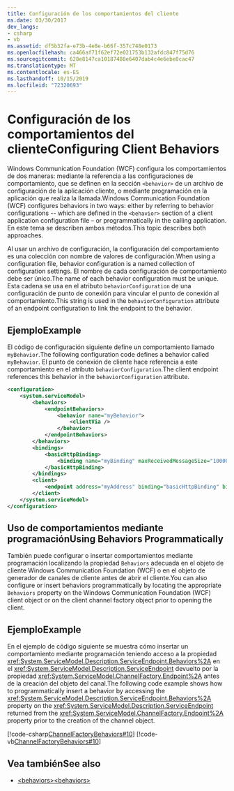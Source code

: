 ```yaml
---
title: Configuración de los comportamientos del cliente
ms.date: 03/30/2017
dev_langs:
- csharp
- vb
ms.assetid: df5b32fa-e73b-4e8e-b66f-357c748e0173
ms.openlocfilehash: ca466af71f62ef72e021753b132afdc847f75d76
ms.sourcegitcommit: 628e8147ca10187488e6407dab4c4e6ebe0cac47
ms.translationtype: MT
ms.contentlocale: es-ES
ms.lasthandoff: 10/15/2019
ms.locfileid: "72320693"
---
```

# <a name="configuring-client-behaviors"></a><span data-ttu-id="11cf4-102">Configuración de los comportamientos del cliente</span><span class="sxs-lookup"><span data-stu-id="11cf4-102">Configuring Client Behaviors</span></span>
<span data-ttu-id="11cf4-103">Windows Communication Foundation (WCF) configura los comportamientos de dos maneras: mediante la referencia a las configuraciones de comportamiento, que se definen en la sección `<behavior>` de un archivo de configuración de la aplicación cliente, o mediante programación en la aplicación que realiza la llamada.</span><span class="sxs-lookup"><span data-stu-id="11cf4-103">Windows Communication Foundation (WCF) configures behaviors in two ways: either by referring to behavior configurations -- which are defined in the `<behavior>` section of a client application configuration file – or programmatically in the calling application.</span></span> <span data-ttu-id="11cf4-104">En este tema se describen ambos métodos.</span><span class="sxs-lookup"><span data-stu-id="11cf4-104">This topic describes both approaches.</span></span>  
  
 <span data-ttu-id="11cf4-105">Al usar un archivo de configuración, la configuración del comportamiento es una colección con nombre de valores de configuración.</span><span class="sxs-lookup"><span data-stu-id="11cf4-105">When using a configuration file, behavior configuration is a named collection of configuration settings.</span></span> <span data-ttu-id="11cf4-106">El nombre de cada configuración de comportamiento debe ser único.</span><span class="sxs-lookup"><span data-stu-id="11cf4-106">The name of each behavior configuration must be unique.</span></span> <span data-ttu-id="11cf4-107">Esta cadena se usa en el atributo `behaviorConfiguration` de una configuración de punto de conexión para vincular el punto de conexión al comportamiento.</span><span class="sxs-lookup"><span data-stu-id="11cf4-107">This string is used in the `behaviorConfiguration` attribute of an endpoint configuration to link the endpoint to the behavior.</span></span>  
  
## <a name="example"></a><span data-ttu-id="11cf4-108">Ejemplo</span><span class="sxs-lookup"><span data-stu-id="11cf4-108">Example</span></span>  
 <span data-ttu-id="11cf4-109">El código de configuración siguiente define un comportamiento llamado `myBehavior`.</span><span class="sxs-lookup"><span data-stu-id="11cf4-109">The following configuration code defines a behavior called `myBehavior`.</span></span> <span data-ttu-id="11cf4-110">El punto de conexión de cliente hace referencia a este comportamiento en el atributo `behaviorConfiguration`.</span><span class="sxs-lookup"><span data-stu-id="11cf4-110">The client endpoint references this behavior in the `behaviorConfiguration` attribute.</span></span>  
  
```xml  
<configuration>  
    <system.serviceModel>  
        <behaviors>  
            <endpointBehaviors>  
                <behavior name="myBehavior">  
                    <clientVia />  
                </behavior>  
            </endpointBehaviors>  
        </behaviors>  
        <bindings>  
            <basicHttpBinding>  
                <binding name="myBinding" maxReceivedMessageSize="10000" />  
            </basicHttpBinding>  
        </bindings>  
        <client>  
            <endpoint address="myAddress" binding="basicHttpBinding" bindingConfiguration="myBinding" behaviorConfiguration="myBehavior" contract="myContract" />  
        </client>  
    </system.serviceModel>  
</configuration>  
```  
  
## <a name="using-behaviors-programmatically"></a><span data-ttu-id="11cf4-111">Uso de comportamientos mediante programación</span><span class="sxs-lookup"><span data-stu-id="11cf4-111">Using Behaviors Programmatically</span></span>  
 <span data-ttu-id="11cf4-112">También puede configurar o insertar comportamientos mediante programación localizando la propiedad `Behaviors` adecuada en el objeto de cliente Windows Communication Foundation (WCF) o en el objeto de generador de canales de cliente antes de abrir el cliente.</span><span class="sxs-lookup"><span data-stu-id="11cf4-112">You can also configure or insert behaviors programmatically by locating the appropriate `Behaviors` property on the Windows Communication Foundation (WCF) client object or on the client channel factory object prior to opening the client.</span></span>  
  
## <a name="example"></a><span data-ttu-id="11cf4-113">Ejemplo</span><span class="sxs-lookup"><span data-stu-id="11cf4-113">Example</span></span>  
 <span data-ttu-id="11cf4-114">En el ejemplo de código siguiente se muestra cómo insertar un comportamiento mediante programación teniendo acceso a la propiedad <xref:System.ServiceModel.Description.ServiceEndpoint.Behaviors%2A> en el <xref:System.ServiceModel.Description.ServiceEndpoint> devuelto por la propiedad <xref:System.ServiceModel.ChannelFactory.Endpoint%2A> antes de la creación del objeto del canal.</span><span class="sxs-lookup"><span data-stu-id="11cf4-114">The following code example shows how to programmatically insert a behavior by accessing the <xref:System.ServiceModel.Description.ServiceEndpoint.Behaviors%2A> property on the <xref:System.ServiceModel.Description.ServiceEndpoint> returned from the <xref:System.ServiceModel.ChannelFactory.Endpoint%2A> property prior to the creation of the channel object.</span></span>  
  
 [!code-csharp[ChannelFactoryBehaviors#10](../../../samples/snippets/csharp/VS_Snippets_CFX/channelfactorybehaviors/cs/client.cs#10)]
 [!code-vb[ChannelFactoryBehaviors#10](../../../samples/snippets/visualbasic/VS_Snippets_CFX/channelfactorybehaviors/vb/client.vb#10)]  
  
## <a name="see-also"></a><span data-ttu-id="11cf4-115">Vea también</span><span class="sxs-lookup"><span data-stu-id="11cf4-115">See also</span></span>

- [<span data-ttu-id="11cf4-116">\<behaviors></span><span class="sxs-lookup"><span data-stu-id="11cf4-116">\<behaviors></span></span>](../configure-apps/file-schema/wcf/behaviors.md)
